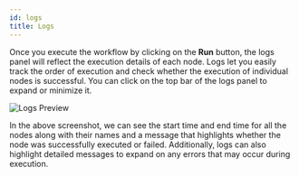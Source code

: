 ```yaml
---
id: logs
title: Logs
---
```


Once you execute the workflow by clicking on the **Run** button, the logs panel will reflect the execution details of each node. Logs let you easily track the order of execution and check whether the execution of individual nodes is successful. You can click on the top bar of the logs panel to expand or minimize it. 

<div style={{textAlign: 'center'}}>
    <img  className="screenshot-full" src="/img/workflows/logs/logs.png" alt="Logs Preview" />
</div>

In the above screenshot, we can see the start time and end time for all the nodes along with their names and a message that highlights whether the node was successfully executed or failed. Additionally, logs can also highlight detailed messages to expand on any errors that may occur during execution.